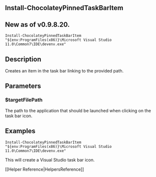 ## Install-ChocolateyPinnedTaskBarItem
## New as of v0.9.8.20.

`Install-ChocolateyPinnedTaskBarItem "${env:ProgramFiles(x86)}\Microsoft Visual Studio 11.0\Common7\IDE\devenv.exe"`

## Description
Creates an item in the task bar linking to the provided path.

## Parameters
### $targetFilePath
The path to the application that should be launched when clicking on the task bar icon.

## Examples
`Install-ChocolateyPinnedTaskBarItem "${env:ProgramFiles(x86)}\Microsoft Visual Studio 11.0\Common7\IDE\devenv.exe"`

This will create a Visual Studio task bar icon.

[[Helper Reference|HelpersReference]]